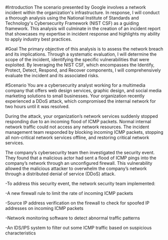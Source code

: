 #Introduction
 The scenario presented by Google involves a network incident within the organization's infrastructure. In response, I will conduct a thorough analysis using the National Institute of Standards and Technology's Cybersecurity Framework (NIST CSF) as a guiding framework. This analysis will culminate in the creation of an incident report that showcases my expertise in incident response and highlights my ability to apply industry best practices.

 #Goal
 The primary objective of this analysis is to assess the network breach and its implications. Through a systematic evaluation, I will determine the scope of the incident, identifying the specific vulnerabilities that were exploited. By leveraging the NIST CSF, which encompasses the Identify, Protect, Detect, Respond, and Recover components, I will comprehensively evaluate the incident and its associated risks.

 #Scenario
 You are a cybersecurity analyst working for a multimedia company that offers web design services, graphic design, and social media marketing solutions to small businesses. Your organization recently experienced a DDoS attack, which compromised the internal network for two hours until it was resolved.

During the attack, your organization’s network services suddenly stopped responding due to an incoming flood of ICMP packets. Normal internal network traffic could not access any network resources. The incident management team responded by blocking incoming ICMP packets, stopping all non-critical network services offline, and restoring critical network services. 

The company’s cybersecurity team then investigated the security event. They found that a malicious actor had sent a flood of ICMP pings into the company’s network through an unconfigured firewall. This vulnerability allowed the malicious attacker to overwhelm the company’s network through a distributed denial of service (DDoS) attack. 

-To address this security event, the network security team implemented: 

-A new firewall rule to limit the rate of incoming ICMP packets

-Source IP address verification on the firewall to check for spoofed IP addresses on incoming ICMP packets

-Network monitoring software to detect abnormal traffic patterns

-An IDS/IPS system to filter out some ICMP traffic based on suspicious characteristics


